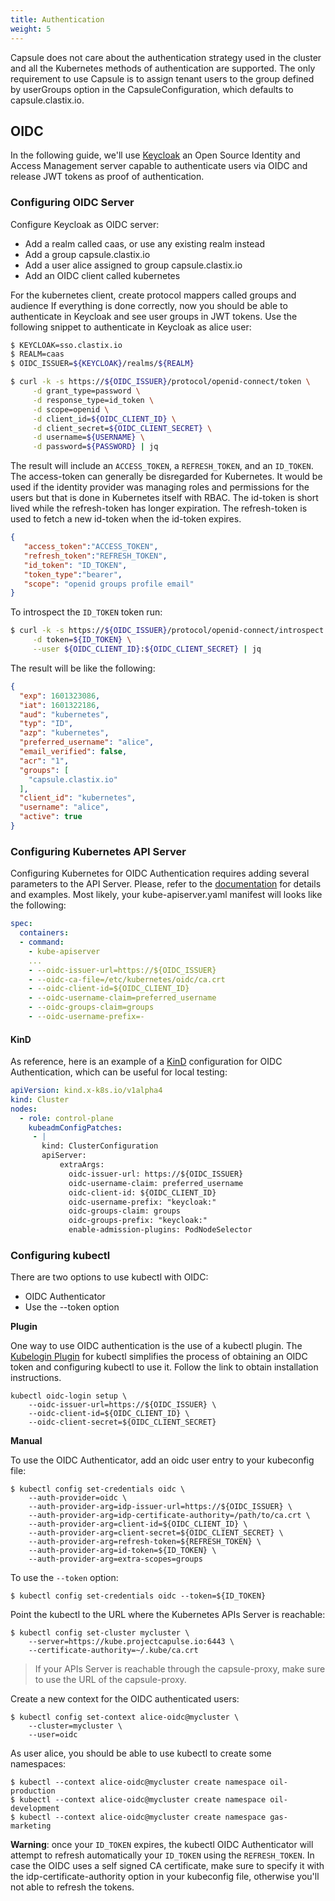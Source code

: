 ```yaml
---
title: Authentication
weight: 5
---
```


Capsule does not care about the authentication strategy used in the cluster and all the Kubernetes methods of authentication are supported. The only requirement to use Capsule is to assign tenant users to the group defined by userGroups option in the CapsuleConfiguration, which defaults to capsule.clastix.io.

## OIDC

In the following guide, we'll use [Keycloak](https://www.keycloak.org/) an Open Source Identity and Access Management server capable to authenticate users via OIDC and release JWT tokens as proof of authentication.

### Configuring OIDC Server

Configure Keycloak as OIDC server:

  * Add a realm called caas, or use any existing realm instead
  * Add a group capsule.clastix.io
  * Add a user alice assigned to group capsule.clastix.io
  * Add an OIDC client called kubernetes

For the kubernetes client, create protocol mappers called groups and audience
If everything is done correctly, now you should be able to authenticate in Keycloak and see user groups in JWT tokens. Use the following snippet to authenticate in Keycloak as alice user:

```bash
$ KEYCLOAK=sso.clastix.io
$ REALM=caas
$ OIDC_ISSUER=${KEYCLOAK}/realms/${REALM}

$ curl -k -s https://${OIDC_ISSUER}/protocol/openid-connect/token \
     -d grant_type=password \
     -d response_type=id_token \
     -d scope=openid \
     -d client_id=${OIDC_CLIENT_ID} \
     -d client_secret=${OIDC_CLIENT_SECRET} \
     -d username=${USERNAME} \
     -d password=${PASSWORD} | jq
```

The result will include an `ACCESS_TOKEN`, a `REFRESH_TOKEN`, and an `ID_TOKEN`. The access-token can generally be disregarded for Kubernetes. It would be used if the identity provider was managing roles and permissions for the users but that is done in Kubernetes itself with RBAC. The id-token is short lived while the refresh-token has longer expiration. The refresh-token is used to fetch a new id-token when the id-token expires.

```json
{  
   "access_token":"ACCESS_TOKEN",
   "refresh_token":"REFRESH_TOKEN",
   "id_token": "ID_TOKEN",
   "token_type":"bearer",
   "scope": "openid groups profile email"
}
```

To introspect the `ID_TOKEN` token run:

```bash
$ curl -k -s https://${OIDC_ISSUER}/protocol/openid-connect/introspect \
     -d token=${ID_TOKEN} \
     --user ${OIDC_CLIENT_ID}:${OIDC_CLIENT_SECRET} | jq
```

The result will be like the following:

```json
{
  "exp": 1601323086,
  "iat": 1601322186,
  "aud": "kubernetes",
  "typ": "ID",
  "azp": "kubernetes",
  "preferred_username": "alice",
  "email_verified": false,
  "acr": "1",
  "groups": [
    "capsule.clastix.io"
  ],
  "client_id": "kubernetes",
  "username": "alice",
  "active": true
}
```

### Configuring Kubernetes API Server

Configuring Kubernetes for OIDC Authentication requires adding several parameters to the API Server. Please, refer to the [documentation](https://kubernetes.io/docs/reference/access-authn-authz/authentication/#openid-connect-tokens) for details and examples. Most likely, your kube-apiserver.yaml manifest will looks like the following:

```yaml
spec:
  containers:
  - command:
    - kube-apiserver
    ...
    - --oidc-issuer-url=https://${OIDC_ISSUER}
    - --oidc-ca-file=/etc/kubernetes/oidc/ca.crt
    - --oidc-client-id=${OIDC_CLIENT_ID}
    - --oidc-username-claim=preferred_username
    - --oidc-groups-claim=groups
    - --oidc-username-prefix=-
```

#### KinD

As reference, here is an example of a [KinD](https://github.com/kubernetes-sigs/kind) configuration for OIDC Authentication, which can be useful for local testing:

```yaml
apiVersion: kind.x-k8s.io/v1alpha4
kind: Cluster
nodes:
  - role: control-plane
    kubeadmConfigPatches:
     - |
       kind: ClusterConfiguration
       apiServer:
           extraArgs:
             oidc-issuer-url: https://${OIDC_ISSUER}
             oidc-username-claim: preferred_username
             oidc-client-id: ${OIDC_CLIENT_ID}
             oidc-username-prefix: "keycloak:"
             oidc-groups-claim: groups
             oidc-groups-prefix: "keycloak:"
             enable-admission-plugins: PodNodeSelector
```

### Configuring kubectl

There are two options to use kubectl with OIDC:

 * OIDC Authenticator
 * Use the --token option

**Plugin**

One way to use OIDC authentication is the use of a kubectl plugin. The [Kubelogin Plugin](https://github.com/int128/kubelogin) for kubectl simplifies the process of obtaining an OIDC token and configuring kubectl to use it. Follow the link to obtain installation instructions. 

```shell
kubectl oidc-login setup \
	--oidc-issuer-url=https://${OIDC_ISSUER} \
	--oidc-client-id=${OIDC_CLIENT_ID} \
	--oidc-client-secret=${OIDC_CLIENT_SECRET}
```

**Manual**

To use the OIDC Authenticator, add an oidc user entry to your kubeconfig file:

```shell
$ kubectl config set-credentials oidc \
    --auth-provider=oidc \
    --auth-provider-arg=idp-issuer-url=https://${OIDC_ISSUER} \
    --auth-provider-arg=idp-certificate-authority=/path/to/ca.crt \
    --auth-provider-arg=client-id=${OIDC_CLIENT_ID} \
    --auth-provider-arg=client-secret=${OIDC_CLIENT_SECRET} \
    --auth-provider-arg=refresh-token=${REFRESH_TOKEN} \
    --auth-provider-arg=id-token=${ID_TOKEN} \
    --auth-provider-arg=extra-scopes=groups
```

To use the `--token` option:

```shell
$ kubectl config set-credentials oidc --token=${ID_TOKEN}
```

Point the kubectl to the URL where the Kubernetes APIs Server is reachable:

```shell
$ kubectl config set-cluster mycluster \
    --server=https://kube.projectcapulse.io:6443 \
    --certificate-authority=~/.kube/ca.crt
```

> If your APIs Server is reachable through the capsule-proxy, make sure to use the URL of the capsule-proxy.

Create a new context for the OIDC authenticated users:

```shell
$ kubectl config set-context alice-oidc@mycluster \
    --cluster=mycluster \
    --user=oidc
```

As user alice, you should be able to use kubectl to create some namespaces:

```shell
$ kubectl --context alice-oidc@mycluster create namespace oil-production
$ kubectl --context alice-oidc@mycluster create namespace oil-development
$ kubectl --context alice-oidc@mycluster create namespace gas-marketing
```

**Warning**: once your `ID_TOKEN` expires, the kubectl OIDC Authenticator will attempt to refresh automatically your `ID_TOKEN` using the `REFRESH_TOKEN`. In case the OIDC uses a self signed CA certificate, make sure to specify it with the idp-certificate-authority option in your kubeconfig file, otherwise you'll not able to refresh the tokens.
